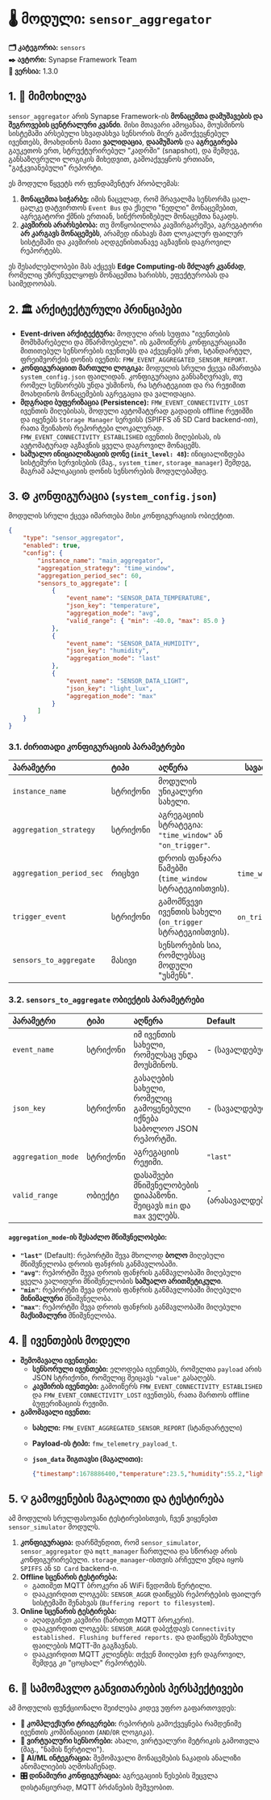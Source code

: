 # 🌡️ მოდული: `sensor_aggregator`

**🗂️ კატეგორია:** `sensors`  
**✒️ ავტორი:** Synapse Framework Team  
**🔖 ვერსია:** 1.3.0

## 1. 📜 მიმოხილვა

`sensor_aggregator` არის Synapse Framework-ის **მონაცემთა დამუშავების და შეგროვების ცენტრალური კვანძი**. მისი მთავარი ამოცანაა, მოუსმინოს სისტემაში არსებული სხვადასხვა სენსორის მიერ გამოქვეყნებულ ივენთებს, მოახდინოს მათი **ვალიდაცია**, **დაამუშაოს** და **აგრეგირება** გაუკეთოს ერთ, სტრუქტურირებულ "კადრში" (snapshot), და შემდეგ, განსაზღვრული ლოგიკის მიხედვით, გამოაქვეყნოს ერთიანი, "გაჭკვიანებული" რეპორტი.

ეს მოდული წყვეტს ორ ფუნდამენტურ პრობლემას:

1. **მონაცემთა სიჭარბე:** იმის ნაცვლად, რომ მრავალმა სენსორმა ცალ-ცალკე დატვირთოს `Event Bus` და ქსელი "ნედლი" მონაცემებით, აგრეგატორი ქმნის ერთიან, სინქრონიზებულ მონაცემთა ნაკადს.
2. **კავშირის არარსებობა:** თუ მოწყობილობა კავშირგარეშეა, აგრეგატორი **არ კარგავს მონაცემებს**, არამედ ინახავს მათ ლოკალურ ფაილურ სისტემაში და კავშირის აღდგენისთანავე აგზავნის დაგროვილ რეპორტებს.

ეს შესაძლებლობები მას აქცევს **Edge Computing-ის მძლავრ კვანძად**, რომელიც უზრუნველყოფს მონაცემთა ხარისხს, ეფექტურობას და საიმედოობას.

## 2. 🏛️ არქიტექტურული პრინციპები

- **Event-driven არქიტექტურა:** მოდული არის სუფთა "ივენთების მომხმარებელი და მწარმოებელი". ის გამოიწერს კონფიგურაციაში მითითებულ სენსორების ივენთებს და აქვეყნებს ერთ, სტანდარტულ, ფრეიმვორქის დონის ივენთს: `FMW_EVENT_AGGREGATED_SENSOR_REPORT`.
- **კონფიგურაციით მართული ლოგიკა:** მოდულის სრული ქცევა იმართება `system_config.json` ფაილიდან. კონფიგურაცია განსაზღვრავს, თუ რომელ სენსორებს უნდა უსმინოს, რა სტრატეგიით და რა რეჟიმით მოახდინოს მონაცემების აგრეგაცია და ვალიდაცია.
- **მდგრადი ბუფერიზაცია (Persistence):** `FMW_EVENT_CONNECTIVITY_LOST` ივენთის მიღებისას, მოდული ავტომატურად გადადის offline რეჟიმში და იყენებს `Storage Manager` სერვისს (SPIFFS ან SD Card backend-ით), რათა შეინახოს რეპორტები ლოკალურად. `FMW_EVENT_CONNECTIVITY_ESTABLISHED` ივენთის მიღებისას, ის ავტომატურად აგზავნის ყველა დაგროვილ მონაცემს.
- **საშუალო ინიციალიზაციის დონე (`init_level: 48`):** ინიციალიზდება სისტემური სერვისების (მაგ., `system_timer`, `storage_manager`) შემდეგ, მაგრამ აპლიკაციის დონის სენსორების მოდულებამდე.

## 3. ⚙️ კონფიგურაცია (`system_config.json`)

მოდულის სრული ქცევა იმართება მისი კონფიგურაციის ობიექტით.

```json
{
    "type": "sensor_aggregator",
    "enabled": true,
    "config": {
        "instance_name": "main_aggregator",
        "aggregation_strategy": "time_window",
        "aggregation_period_sec": 60,
        "sensors_to_aggregate": [
            {
                "event_name": "SENSOR_DATA_TEMPERATURE",
                "json_key": "temperature",
                "aggregation_mode": "avg",
                "valid_range": { "min": -40.0, "max": 85.0 }
            },
            {
                "event_name": "SENSOR_DATA_HUMIDITY",
                "json_key": "humidity",
                "aggregation_mode": "last"
            },
            {
                "event_name": "SENSOR_DATA_LIGHT",
                "json_key": "light_lux",
                "aggregation_mode": "max"
            }
        ]
    }
}
```

### 3.1. ძირითადი კონფიგურაციის პარამეტრები

| პარამეტრი | ტიპი | აღწერა | სავალდებულო |
| :--- | :--- | :--- | :---: |
| `instance_name` | სტრიქონი | მოდულის უნიკალური სახელი. | ✅ |
| `aggregation_strategy` | სტრიქონი | აგრეგაციის სტრატეგია: `"time_window"` ან `"on_trigger"`. | ✅ |
| `aggregation_period_sec` | რიცხვი | დროის ფანჯარა წამებში (`time_window` სტრატეგიისთვის). | `time_window`-სთვის |
| `trigger_event` | სტრიქონი | გამომწვევი ივენთის სახელი (`on_trigger` სტრატეგიისთვის). | `on_trigger`-ისთვის |
| `sensors_to_aggregate` | მასივი | სენსორების სია, რომლებსაც მოდული "უსმენს". | ✅ |

### 3.2. `sensors_to_aggregate` ობიექტის პარამეტრები

| პარამეტრი | ტიპი | აღწერა | Default |
| :--- | :--- | :--- | :--- |
| `event_name` | სტრიქონი | იმ ივენთის სახელი, რომელსაც უნდა მოუსმინოს. | - (სავალდებულო) |
| `json_key` | სტრიქონი | გასაღების სახელი, რომელიც გამოყენებული იქნება საბოლოო JSON რეპორტში. | - (სავალდებულო) |
| `aggregation_mode` | სტრიქონი | აგრეგაციის რეჟიმი. | `"last"` |
| `valid_range` | ობიექტი | დასაშვები მნიშვნელობების დიაპაზონი. შეიცავს `min` და `max` ველებს. | - (არასავალდებულო) |

#### **`aggregation_mode`-ის შესაძლო მნიშვნელობები:**

- **`"last"`** (Default): რეპორტში შევა მხოლოდ **ბოლო** მიღებული მნიშვნელობა დროის ფანჯრის განმავლობაში.
- **`"avg"`**: რეპორტში შევა დროის ფანჯრის განმავლობაში მიღებული ყველა ვალიდური მნიშვნელობის **საშუალო არითმეტიკული**.
- **`"min"`**: რეპორტში შევა დროის ფანჯრის განმავლობაში მიღებული **მინიმალური** მნიშვნელობა.
- **`"max"`**: რეპორტში შევა დროის ფანჯრის განმავლობაში მიღებული **მაქსიმალური** მნიშვნელობა.

## 4. 📢 ივენთების მოდელი

- **შემომავალი ივენთები:**
  - **სენსორული ივენთები:** ელოდება ივენთებს, რომელთა `payload` არის JSON სტრიქონი, რომელიც შეიცავს `"value"` გასაღებს.
  - **კავშირის ივენთები:** გამოიწერს `FMW_EVENT_CONNECTIVITY_ESTABLISHED` და `FMW_EVENT_CONNECTIVITY_LOST` ივენთებს, რათა მართოს offline ბუფერიზაციის რეჟიმი.
- **გამომავალი ივენთი:**
  - **სახელი:** `FMW_EVENT_AGGREGATED_SENSOR_REPORT` (სტანდარტული)
  - **Payload-ის ტიპი:** `fmw_telemetry_payload_t`.
  - **`json_data` შიგთავსი (მაგალითი):**

    ```json
    {"timestamp":1678886400,"temperature":23.5,"humidity":55.2,"light_lux":350}
    ```

## 5. 💡 გამოყენების მაგალითი და ტესტირება

ამ მოდულის სრულფასოვანი ტესტირებისთვის, ჩვენ ვიყენებთ `sensor_simulator` მოდულს.

1. **კონფიგურაცია:** დარწმუნდით, რომ `sensor_simulator`, `sensor_aggregator` და `mqtt_manager` ჩართულია და სწორად არის კონფიგურირებული. `storage_manager`-ისთვის არჩეული უნდა იყოს `SPIFFS` ან `SD Card` backend-ი.
2. **Offline სცენარის ტესტირება:**
    - გათიშეთ MQTT ბროკერი ან WiFi წვდომის წერტილი.
    - დააკვირდით ლოგებს: `SENSOR_AGGR` დაიწყებს რეპორტების ფაილურ სისტემაში შენახვას (`Buffering report to filesystem`).
3. **Online სცენარის ტესტირება:**
    - აღადგინეთ კავშირი (ჩართეთ MQTT ბროკერი).
    - დააკვირდით ლოგებს: `SENSOR_AGGR` დაბეჭდავს `Connectivity established. Flushing buffered reports.` და დაიწყებს შენახული ფაილების MQTT-ში გაგზავნას.
    - დააკვირდით MQTT კლიენტს: თქვენ მიიღებთ ჯერ დაგროვილ, შემდეგ კი "ცოცხალ" რეპორტებს.

## 6. 🚀 სამომავლო განვითარების პერსპექტივები

ამ მოდულის ფუნქციონალი შეიძლება კიდევ უფრო გაფართოვდეს:

- **🔄 კომპლექსური ტრიგერები:** რეპორტის გამოქვეყნება რამდენიმე ივენთის კომბინაციით (`AND`/`OR` ლოგიკა).
- **🧩 ვირტუალური სენსორები:** ახალი, ვირტუალური მეტრიკის გამოთვლა (მაგ., "ნამის წერტილი").
- **🤖 AI/ML ინტეგრაცია:** შემომავალი მონაცემების ნაკადის ანალიზი ანომალიების აღმოსაჩენად.
- **🎛️ დინამიური კონფიგურაცია:** აგრეგაციის წესების შეცვლა დისტანციურად, MQTT ბრძანების მეშვეობით.
